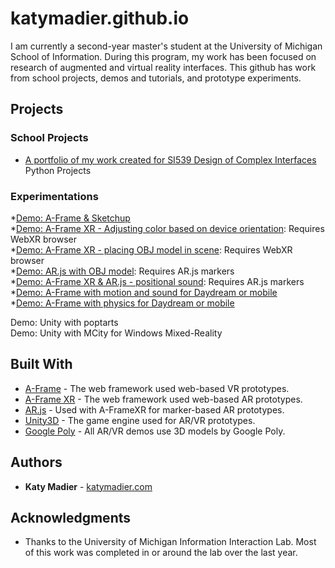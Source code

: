 # katymadier.github.io

I am currently a second-year master's student at the University of Michigan School of Information. During this program, my work has been focused on research of augmented and virtual reality interfaces. This github has work from school projects, demos and tutorials, and prototype experiments. 

## Projects
### School Projects
* [A portfolio of my work created for SI539 Design of Complex Interfaces](https://katymadier.github.io/portfolio/)<br>
Python Projects

### Experimentations
*[Demo: A-Frame & Sketchup](https://katymadier.github.io/demos/demo-aframe-sketchup-poptart/) <br>
*[Demo: A-Frame XR - Adjusting color based on device orientation](https://katymadier.github.io/demos/demo-webxr-orientation/): Requires WebXR browser<br>
*[Demo: A-Frame XR - placing OBJ model in scene](https://katymadier.github.io/demos/demo-aframexr/): Requires WebXR browser<br>
*[Demo: AR.js with OBJ model](https://katymadier.github.io/demos/demo-arjs/): Requires AR.js markers<br>
*[Demo: A-Frame XR & AR.js - positional sound](https://katymadier.github.io/demos/demo-aframexr-positional-sound/): Requires AR.js markers<br>
*[Demo: A-Frame with motion and sound for Daydream or mobile](https://katymadier.github.io/demos/demo-aframe-sketchup-poptart/)<br>
*[Demo: A-Frame with physics for Daydream or mobile](https://katymadier.github.io/demos/demo-aframe-physics/)<br> 

Demo: Unity with poptarts<br>
Demo: Unity with MCity for Windows Mixed-Reality<br>


## Built With

* [A-Frame](http://) - The web framework used web-based VR prototypes.
* [A-Frame XR](http://) - The web framework used web-based AR prototypes.
* [AR.js](http://) - Used with A-FrameXR for marker-based AR prototypes.
* [Unity3D](https://) - The game engine used for AR/VR prototypes.
* [Google Poly](https://) - All AR/VR demos use 3D models by Google Poly.

## Authors

* **Katy Madier** - [katymadier.com](https://katymadier.com)


## Acknowledgments

* Thanks to the University of Michigan Information Interaction Lab. Most of this work was completed in or around the lab over the last year. 
